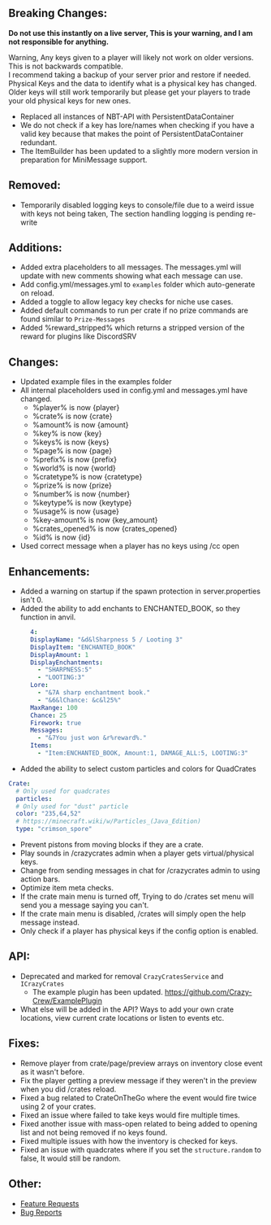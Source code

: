 ## Breaking Changes:
**Do not use this instantly on a live server, This is your warning, and I am not responsible for anything.**

Warning, Any keys given to a player will likely not work on older versions. This is not backwards compatible.<br>
I recommend taking a backup of your server prior and restore if needed.<br>
Physical Keys and the data to identify what is a physical key has changed.<br>
Older keys will still work temporarily but please get your players to trade your old physical keys for new ones.

* Replaced all instances of NBT-API with PersistentDataContainer
* We do not check if a key has lore/names when checking if you have a valid key because that makes the point of PersistentDataContainer redundant.
* The ItemBuilder has been updated to a slightly more modern version in preparation for MiniMessage support.

## Removed:
* Temporarily disabled logging keys to console/file due to a weird issue with keys not being taken, The section handling logging is pending re-write



## Additions:
* Added extra placeholders to all messages. The messages.yml will update with new comments showing what each message can use.
* Add config.yml/messages.yml to `examples` folder which auto-generate on reload.
* Added a toggle to allow legacy key checks for niche use cases.
* Added default commands to run per crate if no prize commands are found similar to `Prize-Messages`
* Added %reward_stripped% which returns a stripped version of the reward for plugins like DiscordSRV

## Changes:
* Updated example files in the examples folder
* All internal placeholders used in config.yml and messages.yml have changed.
  * %player% is now {player}
  * %crate% is now {crate}
  * %amount% is now {amount}
  * %key% is now {key}
  * %keys% is now {keys}
  * %page% is now {page}
  * %prefix% is now {prefix}
  * %world% is now {world}
  * %cratetype% is now {cratetype}
  * %prize% is now {prize}
  * %number% is now {number}
  * %keytype% is now {keytype}
  * %usage% is now {usage}
  * %key-amount% is now {key_amount}
  * %crates_opened% is now {crates_opened}
  * %id% is now {id}
* Used correct message when a player has no keys using /cc open

## Enhancements:
* Added a warning on startup if the spawn protection in server.properties isn't 0.
* Added the ability to add enchants to ENCHANTED_BOOK, so they function in anvil.
```yml
      4:
      DisplayName: "&d&lSharpness 5 / Looting 3"
      DisplayItem: "ENCHANTED_BOOK"
      DisplayAmount: 1
      DisplayEnchantments:
        - "SHARPNESS:5"
        - "LOOTING:3"
      Lore:
        - "&7A sharp enchantment book."
        - "&6&lChance: &c&l25%"
      MaxRange: 100
      Chance: 25
      Firework: true
      Messages:
        - "&7You just won &r%reward%."
      Items:
        - "Item:ENCHANTED_BOOK, Amount:1, DAMAGE_ALL:5, LOOTING:3"
```
* Added the ability to select custom particles and colors for QuadCrates
```yml
Crate:
  # Only used for quadcrates
  particles:
  # Only used for "dust" particle
  color: "235,64,52"
  # https://minecraft.wiki/w/Particles_(Java_Edition)
  type: "crimson_spore" 
```
* Prevent pistons from moving blocks if they are a crate.
* Play sounds in /crazycrates admin when a player gets virtual/physical keys.
* Change from sending messages in chat for /crazycrates admin to using action bars.
* Optimize item meta checks.
* If the crate main menu is turned off, Trying to do /crates set menu will send you a message saying you can't.
* If the crate main menu is disabled, /crates will simply open the help message instead.
* Only check if a player has physical keys if the config option is enabled.

## API:
* Deprecated and marked for removal `CrazyCratesService` and `ICrazyCrates`
  * The example plugin has been updated. https://github.com/Crazy-Crew/ExamplePlugin
* What else will be added in the API? Ways to add your own crate locations, view current crate locations or listen to events etc.

## Fixes:
* Remove player from crate/page/preview arrays on inventory close event as it wasn't before.
* Fix the player getting a preview message if they weren't in the preview when you did /crates reload.
* Fixed a bug related to CrateOnTheGo where the event would fire twice using 2 of your crates.
* Fixed an issue where failed to take keys would fire multiple times.
* Fixed another issue with mass-open related to being added to opening list and not being removed if no keys found.
* Fixed multiple issues with how the inventory is checked for keys.
* Fixed an issue with quadcrates where if you set the `structure.random` to false, It would still be random.

## Other:
* [Feature Requests](https://github.com/Crazy-Crew/CrazyCrates/issues)
* [Bug Reports](https://github.com/Crazy-Crew/CrazyCrates/issues)
